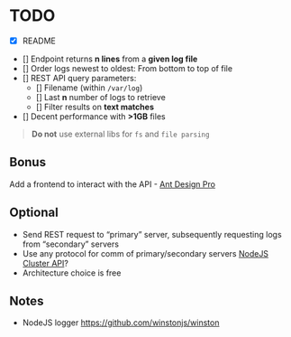 # TODO

- [x] README
- [] Endpoint returns **n lines** from a **given log file**
- [] Order logs newest to oldest: From bottom to top of file
- [] REST API query parameters:
  - [] Filename (within `/var/log`)
  - [] Last **n** number of logs to retrieve
  - [] Filter results on **text matches**
- [] Decent performance with **>1GB** files

> **Do not** use external libs for `fs` and `file parsing`

## Bonus

Add a frontend to interact with the API - [Ant Design Pro](https://pro.ant.design/)

## Optional

- Send REST request to “primary” server, subsequently requesting logs from “secondary” servers
- Use any protocol for comm of primary/secondary servers [NodeJS Cluster API](https://nodejs.org/api/cluster.html)?
- Architecture choice is free

## Notes

- NodeJS logger https://github.com/winstonjs/winston
